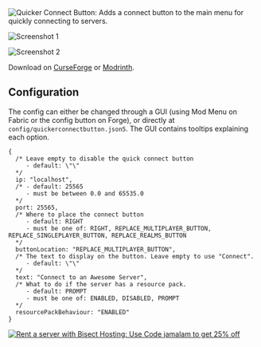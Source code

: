 <img alt="Quicker Connect Button: Adds a connect button to the main menu for quickly connecting to servers." src="https://cdn.jamalam.tech/mod-assets/quicker-connect-button-banner.png" />

![Screenshot 1](https://cdn.jamalam.tech/mod-assets/quicker-connect-button-screenshot-1.png)

![Screenshot 2](https://cdn.jamalam.tech/mod-assets/quicker-connect-button-screenshot-2.png)

Download on [CurseForge](https://www.curseforge.com/minecraft/mc-mods/quicker-connect-button) or [Modrinth](https://modrinth.com/mod/quicker-connect-button).

## Configuration

The config can either be changed through a GUI (using Mod Menu on Fabric or the config button on Forge), or directly at `config/quickerconnectbutton.json5`. The GUI contains tooltips explaining each option.

```json5
{
  /* Leave empty to disable the quick connect button
     - default: \"\"
  */
  ip: "localhost",
  /* - default: 25565
     - must be between 0.0 and 65535.0
  */
  port: 25565,
  /* Where to place the connect button
     - default: RIGHT
     - must be one of: RIGHT, REPLACE_MULTIPLAYER_BUTTON, REPLACE_SINGLEPLAYER_BUTTON, REPLACE_REALMS_BUTTON
  */
  buttonLocation: "REPLACE_MULTIPLAYER_BUTTON",
  /* The text to display on the button. Leave empty to use "Connect".
     - default: \"\"
  */
  text: "Connect to an Awesome Server",
  /* What to do if the server has a resource pack.
     - default: PROMPT
     - must be one of: ENABLED, DISABLED, PROMPT
  */
  resourcePackBehaviour: "ENABLED"
}
```

[![Rent a server with Bisect Hosting: Use Code jamalam to get 25% off](https://www.bisecthosting.com/partners/custom-banners/e0cc6668-0d29-40ff-9820-4d4f5433198a.webp)](https://bisecthosting.com/jamalam)
